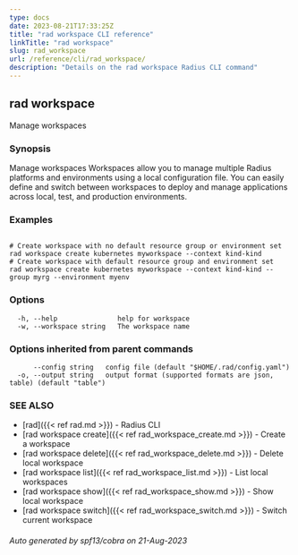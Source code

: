 ```yaml
---
type: docs
date: 2023-08-21T17:33:25Z
title: "rad workspace CLI reference"
linkTitle: "rad workspace"
slug: rad_workspace
url: /reference/cli/rad_workspace/
description: "Details on the rad workspace Radius CLI command"
---
```

## rad workspace

Manage workspaces

### Synopsis

Manage workspaces
		Workspaces allow you to manage multiple Radius platforms and environments using a local configuration file. 
		You can easily define and switch between workspaces to deploy and manage applications across local, test, and production environments.
		

### Examples

```

# Create workspace with no default resource group or environment set
rad workspace create kubernetes myworkspace --context kind-kind
# Create workspace with default resource group and environment set
rad workspace create kubernetes myworkspace --context kind-kind --group myrg --environment myenv

```

### Options

```
  -h, --help               help for workspace
  -w, --workspace string   The workspace name
```

### Options inherited from parent commands

```
      --config string   config file (default "$HOME/.rad/config.yaml")
  -o, --output string   output format (supported formats are json, table) (default "table")
```

### SEE ALSO

* [rad]({{< ref rad.md >}})	 - Radius CLI
* [rad workspace create]({{< ref rad_workspace_create.md >}})	 - Create a workspace
* [rad workspace delete]({{< ref rad_workspace_delete.md >}})	 - Delete local workspace
* [rad workspace list]({{< ref rad_workspace_list.md >}})	 - List local workspaces
* [rad workspace show]({{< ref rad_workspace_show.md >}})	 - Show local workspace
* [rad workspace switch]({{< ref rad_workspace_switch.md >}})	 - Switch current workspace

###### Auto generated by spf13/cobra on 21-Aug-2023
